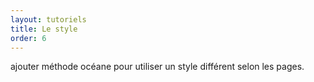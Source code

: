```yaml
---
layout: tutoriels
title: Le style
order: 6
---
```


ajouter méthode océane pour utiliser un style différent selon les pages.
